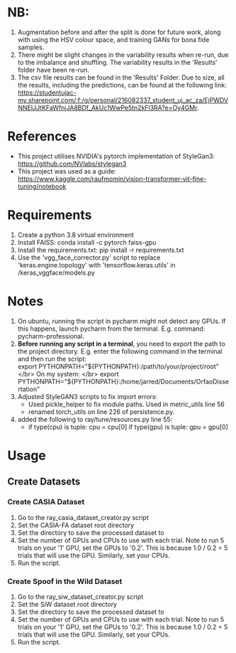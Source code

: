 # NB: 
1. Augmentation before and after the split is done for future work, along with using the HSV colour space, and training GANs for bona fide samples.
2. There might be slight changes in the variability results when re-run, due to the imbalance and shuffling. The variability results in the 'Results' folder have been re-run.
3. The csv file results can be found in the 'Results' Folder. Due to size, all the results, including the predictions, can be found at the following link: https://studentujac-my.sharepoint.com/:f:/g/personal/216082337_student_uj_ac_za/EjPWDVNNEIJJtKFaWfnjJA8BDf_AkUc1WwPe5tn2kFl3RA?e=Oy4GMr.
# References
* This project utilises NVIDIA's pytorch implementation of StyleGan3: https://github.com/NVlabs/stylegan3
* This project was used as a guide: https://www.kaggle.com/raufmomin/vision-transformer-vit-fine-tuning/notebook
# Requirements
1. Create a python 3.8 virtual environment
2. Install FAISS: conda install -c pytorch faiss-gpu
3. Install the requirements.txt: pip install -r requirements.txt
4. Use the 'vgg_face_corrector.py' script to replace 'keras.engine.topology' with 'tensorflow.keras.utils' in <installation path>/keras_vggface/models.py </br>
# Notes
1. On ubuntu, running the script in pycharm might not detect any GPUs. If this happens, launch pycharm from the terminal.
E.g. command: pycharm-professional.
2. **Before running any script in a terminal**, you need to export the path to the project directory. 
E.g. enter the following command in the terminal and then run the script: </br> 
export PYTHONPATH="${PYTHONPATH}:/path/to/your/project/root" </br>
On my system: </br> export PYTHONPATH="${PYTHONPATH}:/home/jarred/Documents/OrfaoDissertation"
3. Adjusted StyleGAN3 scripts to fix import errors:
   * Used pickle_helper to fix module paths. Used in metric_utils line 56
   * renamed torch_utils on line 226 of persistence.py.
4. added the following to ray/tune/resources.py line 55:
    *    if type(cpu) is tuple:
            cpu = cpu[0]
         if type(gpu) is tuple:
            gpu = gpu[0]
# Usage
## Create Datasets
### Create CASIA Dataset
1. Go to the ray_casia_dataset_creator.py script
2. Set the CASIA-FA dataset root directory
3. Set the directory to save the processed dataset to
4. Set the number of GPUs and CPUs to use with each trial. Note to run 5 trials on your '1' GPU, set the GPUs to '0.2'.
 This is because 1.0 / 0.2 = 5 trials that will use the GPU. Similarly, set your CPUs.
5. Run the script.

### Create Spoof in the Wild Dataset
1. Go to the ray_siw_dataset_creator.py script
2. Set the SiW dataset root directory
3. Set the directory to save the processed dataset to
4. Set the number of GPUs and CPUs to use with each trial. Note to run 5 trials on your '1' GPU, set the GPUs to '0.2'.
 This is because 1.0 / 0.2 = 5 trials that will use the GPU. Similarly, set your CPUs.
5. Run the script.
